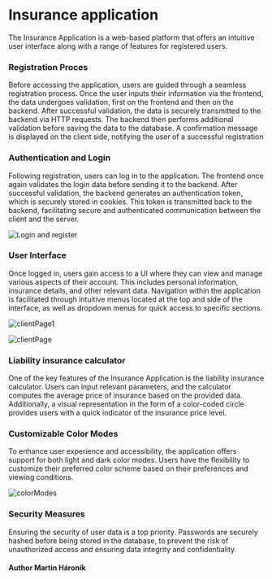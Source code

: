 <h1>Insurance application</h1>

The Insurance Application is a web-based platform that offers an intuitive user
interface along with a range of features for registered users.

<h3>Registration Proces</h3>
Before accessing the application, users are guided through a seamless registration process. 
Once the user inputs their information via the frontend, the data undergoes validation, first on the frontend and then on the backend. 
After successful validation, the data is securely transmitted to the backend via HTTP requests. 
The backend then performs additional validation before saving the data to the database. 
A confirmation message is displayed on the client side, notifying the user of a successful registration

 <h3>Authentication and Login</h3> 
Following registration, users can log in to the application. The frontend once again validates the login data before sending it to the backend. 
After successful validation, the backend generates an authentication token, which is securely stored in cookies. 
This token is  transmitted back to the backend, facilitating secure and authenticated communication between the client and the server.

![Login and register](https://github.com/OwnStyle777/insuranceApp/assets/134046638/eef36cd7-5bba-43b1-a478-f8d6e7c52eb4)

<h3>User Interface</h3>
Once logged in, users gain access to a  UI where they can view and manage various aspects of their account. 
This includes personal information, insurance details, and other relevant data. 
Navigation within the application is facilitated through intuitive menus located at the top 
and side of the interface, as well as dropdown menus for quick access to specific sections.

![clientPage1](https://github.com/OwnStyle777/insuranceApp/assets/134046638/be93db00-f63f-4885-a05b-1594129fc248)

![clientPage](https://github.com/OwnStyle777/insuranceApp/assets/134046638/a7cbf24b-c35d-4385-9a64-9f71ad6ecfcd)

<h3>Liability insurance calculator</h3>
One of the key features of the Insurance Application is the liability insurance calculator. 
Users can input relevant parameters, and the calculator computes the average price of insurance based on the provided data. 
Additionally, a visual representation in the form of a color-coded circle provides users with a quick indicator of the insurance price level.

<h3>Customizable Color Modes</h3>
To enhance user experience and accessibility, the application offers support for both light and dark color modes. 
Users have the flexibility to customize their preferred color scheme based on their preferences and viewing conditions.

![colorModes](https://github.com/OwnStyle777/insuranceApp/assets/134046638/3b0cbdb4-4107-481d-842c-de3780eccb6a)

<h3>Security Measures</h3>
Ensuring the security of user data is a top priority. 
Passwords are securely hashed before being stored in the database, to prevent the risk of unauthorized access and ensuring data integrity and confidentiality.


<h4>Author Martin Hároník</h4>


